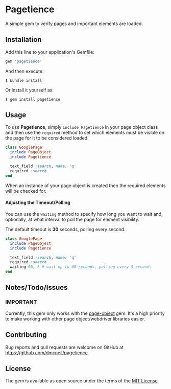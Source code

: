 # Pagetience
A simple gem to verify pages and important elements are loaded.

## Installation
Add this line to your application's Gemfile:

```ruby
gem 'pagetience'
```

And then execute:

    $ bundle install

Or install it yourself as:

    $ gem install pagetience

## Usage
To use **Pagetience**, simply `include Pagetience` in your page object class and then use the `required` method to set which elements must be visible on the page for it to be considered loaded.

```ruby
class GooglePage
  include PageObject
  include Pagetience

  text_field :search, name: 'q'
  required :search
end
```

When an instance of your page object is created then the required elements will be checked for.

#### Adjusting the Timeout/Polling
You can use the `waiting` method to specify how long you want to wait and, optionally, at what interval to poll the page for element visibility.

The default timeout is **30** seconds, polling every second.

```ruby
class GooglePage
  include PageObject
  include Pagetience

  text_field :search, name: 'q'
  required :search
  waiting 60, 5 # wait up to 60 seconds, polling every 5 seconds
end
```

## Notes/Todo/Issues
### IMPORTANT
Currently, this gem only works with the [page-object](https://github.com/cheezy/page-object) gem. It's a high priority to make working with other page object/webdriver libraries easier.

## Contributing
Bug reports and pull requests are welcome on GitHub at https://github.com/dmcneil/pagetience.


## License
The gem is available as open source under the terms of the [MIT License](http://opensource.org/licenses/MIT).

